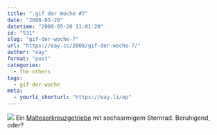 ```yaml
---
title: ".gif der Woche #7"
date: "2008-05-20"
datetime: "2008-05-20 11:01:20"
id: "531"
slug: "gif-der-woche-7"
url: "https://eay.cc/2008/gif-der-woche-7/"
author: "eay"
format: "post"
categories:
  - the-others
tags:
  - gif-der-woche
meta:
  - yourls_shorturl: "https://eay.li/ep"
---
```


![](/uploads/2008/malteserkreuzgetriebe.gif) Ein [Malteserkreuzgetriebe](http://de.wikipedia.org/wiki/Malteserkreuzgetriebe) mit sechsarmigem Sternrad. Beruhigend, oder?

